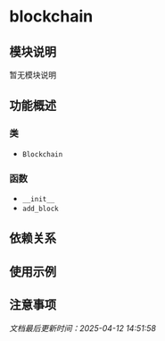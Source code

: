 # blockchain

## 模块说明
暂无模块说明

## 功能概述

### 类

- `Blockchain`

### 函数

- `__init__`
- `add_block`

## 依赖关系

## 使用示例

## 注意事项

*文档最后更新时间：2025-04-12 14:51:58*